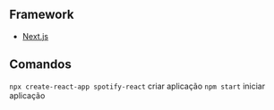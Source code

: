 ## Framework
- [Next.js](https://nextjs.org/)

## Comandos
`npx create-react-app spotify-react` criar aplicação
`npm start` iniciar aplicação